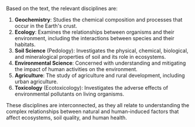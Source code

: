 Based on the text, the relevant disciplines are:

1. **Geochemistry**: Studies the chemical composition and processes that occur in the Earth's crust.
2. **Ecology**: Examines the relationships between organisms and their environment, including the interactions between species and their habitats.
3. **Soil Science** (Pedology): Investigates the physical, chemical, biological, and mineralogical properties of soil and its role in ecosystems.
4. **Environmental Science**: Concerned with understanding and mitigating the impact of human activities on the environment.
5. **Agriculture**: The study of agriculture and rural development, including urban agriculture.
6. **Toxicology** (Ecotoxicology): Investigates the adverse effects of environmental pollutants on living organisms.

These disciplines are interconnected, as they all relate to understanding the complex relationships between natural and human-induced factors that affect ecosystems, soil quality, and human health.